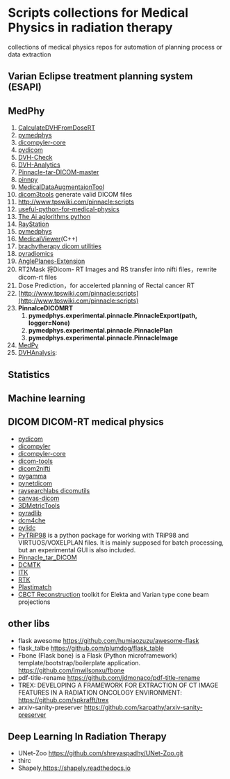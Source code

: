 # Scripts collections for Medical Physics in radiation therapy

 collections of medical physics repos for automation of planning process or data extraction

## Varian Eclipse treatment planning system (ESAPI)



## MedPhy

1. [CalculateDVHFromDoseRT](https://github.com/BergenParticleTherapy/CalculateDVHFromDoseRT)
2. [pymedphys](https://github.com/pymedphys/pymedphys)
3. [dicompyler-core](https://github.com/dicompyler/dicompyler-core)
4. [pydicom](https://github.com/pydicom/pydicom)
5. [DVH-Check](https://github.com/victorgabr/DVH-Check)
6. [DVH-Analytics](https://github.com/cutright/DVH-Analytics.git)
7. [Pinnacle-tar-DICOM-master](https://github.com/AndrewWAlexander/Pinnacle-tar-DICOM)
8. [pinnpy](https://github.com/dualta/pinnpy)
9. [MedicalDataAugmentaionTool](http://www.github.com/christianpayer/MedicalDataAugmentaitonTool)
10. [dicom3tools](http://www.dclunie.com/dicom3tools.html) generate valid DICOM files
11. http://www.tpswiki.com/pinnacle:scripts
12. [useful-python-for-medical-physics](https://github.com/robmarkcole/Useful-python-for-medical-physics.git)
13. [The Ai aglorithms python](https://github.com/TheAlgorithms/Python.git)
14. [RayStation](https://github.com/sparkpoints/ray_scripts.git)
15. [pymedphys](https://github.com/pymedphys/pymedphys) 
16. [MedicalViewer]( https://github.com/helloyou2012/MedicalViewer)(C++)
17. [brachytherapy dicom utilities](https://github.com/SimonBiggs/brachytherapy-dicom-utilities) 
18. [pyradiomics]( https://github.com/Radiomics/pyradiomics)
19. [AnglePlanes-Extension](https://github.com/DCBIA-OrthoLab/AnglePlanes-Extension) 
20. RT2Mask 将Dicom- RT Images and RS transfer into nifti files，rewrite dicom-rt files
21. Dose Prediction，for accelerted planning of Rectal cancer RT
22. [http://www.tpswiki.com/pinnacle:scripts](http://www.tpswiki.com/pinnacle:scripts)
23. **PinnalceDICOMRT**
    1. **pymedphys.experimental.pinnacle.PinnacleExport(path, logger=None)**
    2. **pymedphys.experimental.pinnacle.PinnaclePlan**
    3. **pymedphys.experimental.pinnacle.PinnacleImage**
24. [MedPy](https://github.com/loli/medpy.git)
25. [DVHAnalysis](https://github.com/BAIRLab/DVHanalysis.git):







## Statistics

## Machine learning

## DICOM DICOM-RT medical physics

- [pydicom]( https://github.com/pydicom/pydicom.git)
- [dicompyler](https://github.com/bastula/dicompyler.git) 
- [dicompyler-core]( https://github.com/dicompyler/dicompyler-core.git)
- [dicom-tools]( https://github.com/chop-dbhi/dicom-tools.git)
- [dicom2nifti](https://github.com/icometrix/dicom2nifti) 
- [pygamma](https://github.com/christopherpoole/pygamma.git) 
- [pynetdicom]( https://github.com/pydicom/pynetdicom.git)
- [raysearchlabs dicomutils](https://github.com/raysearchlabs/dicomutils.git) 
- [canvas-dicom](https://github.com/amitava82/CANVAS-DICOM.git) 
- [3DMetricTools]( https://github.com/NIRALUser/3DMetricTools)
- [pyradlib](https://github.com/sbcrowe/pyradlib) 
- [dcm4che](https://github.com/dcm4che/dcm4che) 
- [pylidc](https://github.com/notmatthancock/pylidc) 
- [PyTRiP98]( https://github.com/pytrip/pytrip) is a python package for working with TRiP98 and VIRTUOS/VOXELPLAN files. It is mainly supposed for batch processing, but an experimental GUI is also included.
- [Pinnacle_tar_DICOM]( https://github.com/AndrewWAlexander/Pinnacle-tar-DICOM.git)
- [DCMTK](https://github.com/commontk/DCMTK) 
- [ITK](https://github.com/InsightSoftwareConsortium/ITK) 
- [RTK](https://github.com/SimonRit/RTK)
- [Plastimatch](https://gitlab.com/plastimatch/plastimatch) 
- [CBCT Reconstruction](https://github.com/agravgaard/cbctrecon) toolkit for Elekta and Varian type cone beam projections 

## other libs
- flask awesome https://github.com/humiaozuzu/awesome-flask
- flask_talbe https://github.com/plumdog/flask_table
- Fbone (Flask bone) is a Flask (Python microframework) template/bootstrap/boilerplate application. https://github.com/imwilsonxu/fbone
- pdf-title-rename https://github.com/jdmonaco/pdf-title-rename
- TREX: DEVELOPING A FRAMEWORK FOR EXTRACTION OF CT IMAGE FEATURES IN A RADIATION ONCOLOGY ENVIRONMENT: https://github.com/spkrafft/trex
- arxiv-sanity-preserver https://github.com/karpathy/arxiv-sanity-preserver

## Deep Learning In Radiation Therapy

- UNet-Zoo https://github.com/shreyaspadhy/UNet-Zoo.git
- thirc
- Shapely,https://shapely.readthedocs.io